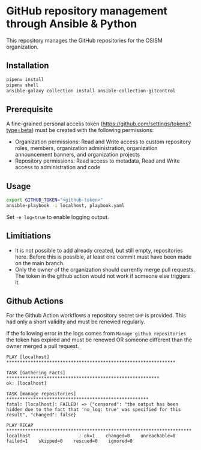 # GitHub repository management through Ansible & Python

This repository manages the GitHub repositories for the OSISM organization.

## Installation

```sh
pipenv install
pipenv shell
ansible-galaxy collection install ansible-collection-gitcontrol
```

## Prerequisite

A fine-grained personal access token (https://github.com/settings/tokens?type=beta)
must be created with the following permissions:

* Organization permissions: Read and Write access to custom repository roles,
  members, organization administration, organization announcement banners, and
  organization projects
* Repository permissions: Read access to metadata, Read and Write access to
  administration and code

## Usage

```sh
export GITHUB_TOKEN="<github-token>"
ansible-playbook -i localhost, playbook.yaml
```

Set ``-e log=true`` to enable logging output.

## Limitiations

* It is not possible to add already created, but still empty, repositories here.
  Before this is possible, at least one commit must have been made on the main
  branch.
* Only the owner of the organization should currently merge pull requests. The
  token in the github action would not work if someone else triggers it.

## Github Actions

For the Github Action workflows a repository secret ``GHP`` is provided. This had
only a short validity and must be renewed regularly.

If the following error in the logs comes from ``Manage github repositories`` the
token has expired and must be renewed OR someone different than the owner merged
a pull request.

```
PLAY [localhost] ***************************************************************

TASK [Gathering Facts] *********************************************************
ok: [localhost]

TASK [manage repositories] *****************************************************
fatal: [localhost]: FAILED! => {"censored": "the output has been hidden due to the fact that 'no_log: true' was specified for this result", "changed": false}

PLAY RECAP *********************************************************************
localhost                  : ok=1    changed=0    unreachable=0    failed=1    skipped=0    rescued=0    ignored=0

```

